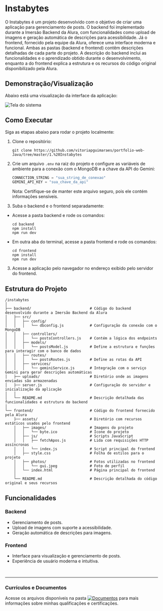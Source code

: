 # Instabytes
O Instabytes é um projeto desenvolvido com o objetivo de criar uma aplicação para gerenciamento de posts. O backend foi implementado durante a Imersão Backend da Alura, com funcionalidades como upload de imagens e geração automática de descrições para acessibilidade. Já o frontend, fornecido pela equipe da Alura, oferece uma interface moderna e funcional.
Ambas as pastas (backend e frontend) contêm descrições detalhadas de cada parte do projeto. A descrição do backend inclui as funcionalidades e o aprendizado obtido durante o desenvolvimento, enquanto a do frontend explica a estrutura e os recursos do código original disponibilizado pela Alura.

## Demonstração/Visualização
Abaixo está uma visualização da interface da aplicação:

![Tela do sistema](https://github.com/vitoriapguimaraes/portfolio-web-Java/blob/master/1.%20Instabytes/Instabytes-Demonstracao.png)

## Como Executar
Siga as etapas abaixo para rodar o projeto localmente:
1. Clone o repositório:
    ```
    git clone https://github.com/vitoriapguimaraes/portfolio-web-Java/tree/master/1.%20Instabytes
    ```

2. Crie um arquivo <code>.env</code> na raiz do projeto e configure as variáveis de ambiente para a conexão com o MongoDB e a chave da API do Gemini:
    ``` javascript
    CONNECTION_STRING = "sua_string_de_conexao"
    GEMINI_API_KEY = "sua_chave_da_api"
    ```

   Nota: Certifique-se de manter este arquivo seguro, pois ele contém informações sensíveis.

3. Suba o backend e o frontend separadamente:
  - Acesse a pasta backend e rode os comandos:
    ```
    cd backend
    npm install
    npm run dev
    ```

  - Em outra aba do terminal, acesse a pasta frontend e rode os comandos:
    ```
    cd frontend
    npm install
    npm run dev
    ```

3. Acesse a aplicação pelo navegador no endereço exibido pelo servidor do frontend.

## Estrutura do Projeto
```
/instabytes
│
├── backend/                           # Código do backend desenvolvido durante a Imersão Backend da Alura
│   ├── src/
│   │   ├── config/
│   │   │   └── dbconfig.js            # Configuração da conexão com o MongoDB
│   │   ├── controllers/
│   │   │   └── postsControllers.js    # Contém a lógica dos endpoints
│   │   ├── models/
│   │   │   └── postsModel.js          # Define a estrutura e funções para interagir com o banco de dados
│   │   ├── routes/
│   │   │   └── postsRoutes.js         # Define as rotas da API
│   │   ├── services/
│   │   │   └── geminiService.js       # Integração com o serviço Gemini para gerar descrições automáticas
│   ├── uploads/                       # Diretório onde as imagens enviadas são armazenadas
│   ├── server.js                      # Configuração do servidor e inicialização da aplicação
│   │
│   └── README.md                      # Descrição detalhada das funcionalidades e estrutura do backend
│
└── frontend/                          # Código do frontend fornecido pela Alura
    ├── assets/                        # Diretório com recursos estáticos usados pelo frontend
    │   ├── images/                    # Imagens do projeto
    │   │   └── byte.ico               # Ícone do projeto
    │   ├── js/                        # Scripts JavaScript
    │   │   ├── fetchApos.js           # Lida com requisições HTTP assíncronas
    │   │   └── index.js               # Script principal do frontend
    │   ├── style.css                  # Folha de estilos para o projeto
    │   ├── photos/                    # Fotos utilizadas no frontend
    │   │   └── gui.jpeg               # Foto de perfil
    │   └── index.html                 # Página principal do frontend
    │
    └── README.md                      # Descrição detalhada do código original e seus recursos
```

## Funcionalidades

### Backend
- Gerenciamento de posts.
- Upload de imagens com suporte a acessibilidade.
- Geração automática de descrições para imagens.

### Frontend
- Interface para visualização e gerenciamento de posts.
- Experiência de usuário moderna e intuitiva.

<br>
<hr> 

### Currículos e Documentos
Acesse os arquivos disponíveis na pasta 
[![Documentos](https://img.shields.io/badge/DOCUMENTOS-%F0%9F%93%83-blue?style=flat-square)](https://github.com/vitoriapguimaraes/vitoriapguimaraes/tree/main/DOCUMENTOS) para mais informações sobre minhas qualificações e certificações.

